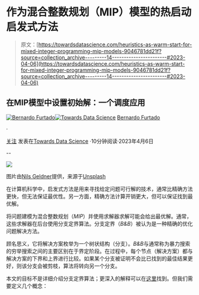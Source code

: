 # 作为混合整数规划（MIP）模型的热启动启发式方法

> 原文：[https://towardsdatascience.com/heuristics-as-warm-start-for-mixed-integer-programming-mip-models-9046781dd21f?source=collection_archive---------14-----------------------#2023-04-06](https://towardsdatascience.com/heuristics-as-warm-start-for-mixed-integer-programming-mip-models-9046781dd21f?source=collection_archive---------14-----------------------#2023-04-06)

## 在MIP模型中设置初始解：一个调度应用

[](https://medium.com/@bernardovf?source=post_page-----9046781dd21f--------------------------------)[![Bernardo Furtado](../Images/fa4e7e408135319d0531ef364acca8f6.png)](https://medium.com/@bernardovf?source=post_page-----9046781dd21f--------------------------------)[](https://towardsdatascience.com/?source=post_page-----9046781dd21f--------------------------------)[![Towards Data Science](../Images/a6ff2676ffcc0c7aad8aaf1d79379785.png)](https://towardsdatascience.com/?source=post_page-----9046781dd21f--------------------------------) [Bernardo Furtado](https://medium.com/@bernardovf?source=post_page-----9046781dd21f--------------------------------)

·

[关注](https://medium.com/m/signin?actionUrl=https%3A%2F%2Fmedium.com%2F_%2Fsubscribe%2Fuser%2F220a6eda5891&operation=register&redirect=https%3A%2F%2Ftowardsdatascience.com%2Fheuristics-as-warm-start-for-mixed-integer-programming-mip-models-9046781dd21f&user=Bernardo+Furtado&userId=220a6eda5891&source=post_page-220a6eda5891----9046781dd21f---------------------post_header-----------) 发表在[Towards Data Science](https://towardsdatascience.com/?source=post_page-----9046781dd21f--------------------------------) ·10分钟阅读·2023年4月6日[](https://medium.com/m/signin?actionUrl=https%3A%2F%2Fmedium.com%2F_%2Fvote%2Ftowards-data-science%2F9046781dd21f&operation=register&redirect=https%3A%2F%2Ftowardsdatascience.com%2Fheuristics-as-warm-start-for-mixed-integer-programming-mip-models-9046781dd21f&user=Bernardo+Furtado&userId=220a6eda5891&source=-----9046781dd21f---------------------clap_footer-----------)

--

[](https://medium.com/m/signin?actionUrl=https%3A%2F%2Fmedium.com%2F_%2Fbookmark%2Fp%2F9046781dd21f&operation=register&redirect=https%3A%2F%2Ftowardsdatascience.com%2Fheuristics-as-warm-start-for-mixed-integer-programming-mip-models-9046781dd21f&source=-----9046781dd21f---------------------bookmark_footer-----------)![](../Images/dddb71a353bfd16b1c89773175b62f3d.png)

图片由[Nils Geldner](https://unsplash.com/@n_geldner?utm_source=unsplash&utm_medium=referral&utm_content=creditCopyText)提供，来源于[Unsplash](https://unsplash.com/photos/nZf1_8WPIQk?utm_source=unsplash&utm_medium=referral&utm_content=creditCopyText)

在计算机科学中，启发式方法是用来寻找给定问题可行解的技术，通常比精确方法更快，但无法保证最优性。另一方面，精确方法计算开销更大，但可以保证找到最优解。

将问题建模为混合整数规划（*MIP*）并使用求解器求解可能会给出最优解。通常，这些求解器在后台使用分支定界算法。分支定界（*B&B*）被认为是一种精确的优化问题解决方法。

顾名思义，它将解决方案枚举为一个树状结构（分支）。*B&B*与通常称为暴力搜索的穷举搜索之间的主要区别在于界定阶段。在过程中，每个节点（解决方案）都与解决方案的下界和上界进行比较。如果某个分支被证明不会比已找到的最佳结果更好，则该分支会被剪枝，算法将转向另一个分支。

本文的目标不是详细介绍分支定界算法；更深入的解释可以在[这里](https://www.gurobi.com/resources/mixed-integer-programming-mip-a-primer-on-the-basics/)找到。但我们需要定义几个概念：
